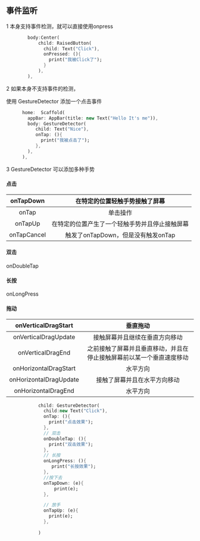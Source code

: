 ## 事件监听

1 本身支持事件检测，就可以直接使用onpress

```dart
        body:Center(
            child: RaisedButton(
              child: Text("Click"),
              onPressed: (){
                print("我被Click了");
              }
            ),
        ),
```



2 如果本身不支持事件的检测，

使用 GestureDetector  添加一个点击事件

```dart
      home:  Scaffold(
        appBar: AppBar(title: new Text("Hello It's me")),
        body: GestureDetector(
           child: Text("Nice"),
           onTap: (){
             print("我被点击了");
           },
        ),
      ),
```





3 GestureDetector 可以添加多种手势



#### 点击

|  onTapDown  |         在特定的位置轻触手势接触了屏幕         |
| :---------: | :--------------------------------------------: |
|    onTap    |                    单击操作                    |
|   onTapUp   | 在特定的位置产生了一个轻触手势并且停止接触屏幕 |
| onTapCancel |       触发了onTapDown，但是没有触发onTap       |



#### 双击

 onDoubleTap

#### 长按

onLongPress

#### 拖动

|  onVerticalDragStart   |                           垂直拖动                           |
| :--------------------: | :----------------------------------------------------------: |
|  onVerticalDragUpdate  |                接触屏幕并且继续在垂直方向移动                |
|   onVerticalDragEnd    | 之前接触了屏幕并且垂直移动，并且在停止接触屏幕前以某一个垂直速度移动 |
| onHorizontalDragStart  |                           水平方向                           |
| onHorizontalDragUpdate |                 接触了屏幕并且在水平方向移动                 |
|  onHorizontalDragEnd   |                           水平方向                           |



```dart
            child: GestureDetector(
              child:new Text("Click"),
              onTap: (){
                print("点击效果");
              },
              // 双击
              onDoubleTap: (){
                print("双击效果");
              },
              // 长按
              onLongPress: (){
                 print("长按效果");
              },
              //按下去
              onTapDown: (e){
                  print(e);
              },

              // 放手
              onTapUp: (e){
                print(e);
              },
 
            )
```






